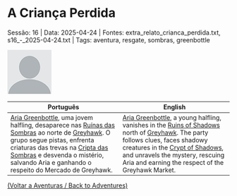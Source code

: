 
# A Criança Perdida

Sessão: 16 | Data: 2025-04-24 | Fontes: extra_relato_crianca_perdida.txt, s16_-_2025-04-24.txt | Tags: aventura, resgate, sombras, greenbottle

![A Criança Perdida](blank.png)

| Português | English |
|-----------|---------|
| [Aria Greenbottle](aria_greenbottle.md), uma jovem halfling, desaparece nas [Ruínas das Sombras](ruinas_das_sombras.md) ao norte de [Greyhawk](cidade_de_greyhawk.md). O grupo segue pistas, enfrenta criaturas das trevas na [Cripta das Sombras](cripta_das_sombras.md) e desvenda o mistério, salvando Aria e ganhando o respeito do Mercado de Greyhawk. | [Aria Greenbottle](aria_greenbottle.md), a young halfling, vanishes in the [Ruins of Shadows](ruinas_das_sombras.md) north of [Greyhawk](cidade_de_greyhawk.md). The party follows clues, faces shadowy creatures in the [Crypt of Shadows](cripta_das_sombras.md), and unravels the mystery, rescuing Aria and earning the respect of the Greyhawk Market. |

[(Voltar a Aventuras / Back to Adventures)](dm/summary/aventuras.md)  

